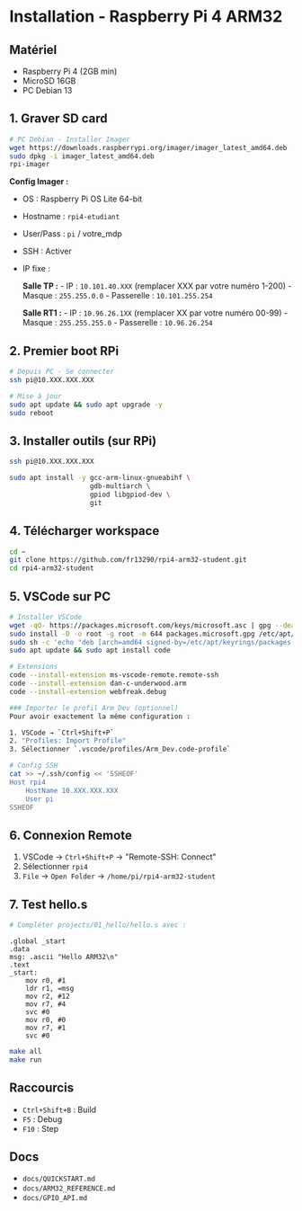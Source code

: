 # Installation - Raspberry Pi 4 ARM32

## Matériel
- Raspberry Pi 4 (2GB min)
- MicroSD 16GB
- PC Debian 13

## 1. Graver SD card

```bash
# PC Debian - Installer Imager
wget https://downloads.raspberrypi.org/imager/imager_latest_amd64.deb
sudo dpkg -i imager_latest_amd64.deb
rpi-imager
```

**Config Imager :**
- OS : Raspberry Pi OS Lite 64-bit
- Hostname : `rpi4-etudiant`
- User/Pass : `pi` / votre_mdp
- SSH : Activer
- IP fixe : 

	**Salle TP :**
		- IP : `10.101.40.XXX` (remplacer XXX par votre numéro 1-200)
		- Masque : `255.255.0.0`
		- Passerelle : `10.101.255.254`

	**Salle RT1 :**
		- IP : `10.96.26.1XX` (remplacer XX par votre numéro 00-99)
		- Masque : `255.255.255.0`
		- Passerelle : `10.96.26.254`

## 2. Premier boot RPi

```bash
# Depuis PC - Se connecter
ssh pi@10.XXX.XXX.XXX

# Mise à jour
sudo apt update && sudo apt upgrade -y
sudo reboot
```

## 3. Installer outils (sur RPi)

```bash
ssh pi@10.XXX.XXX.XXX

sudo apt install -y gcc-arm-linux-gnueabihf \
                    gdb-multiarch \
                    gpiod libgpiod-dev \
                    git
```

## 4. Télécharger workspace

```bash
cd ~
git clone https://github.com/fr13290/rpi4-arm32-student.git
cd rpi4-arm32-student
```

## 5. VSCode sur PC

```bash
# Installer VSCode
wget -qO- https://packages.microsoft.com/keys/microsoft.asc | gpg --dearmor > packages.microsoft.gpg
sudo install -D -o root -g root -m 644 packages.microsoft.gpg /etc/apt/keyrings/packages.microsoft.gpg
sudo sh -c 'echo "deb [arch=amd64 signed-by=/etc/apt/keyrings/packages.microsoft.gpg] https://packages.microsoft.com/repos/code stable main" > /etc/apt/sources.list.d/vscode.list'
sudo apt update && sudo apt install code

# Extensions
code --install-extension ms-vscode-remote.remote-ssh
code --install-extension dan-c-underwood.arm
code --install-extension webfreak.debug

### Importer le profil Arm_Dev (optionnel)
Pour avoir exactement la même configuration :

1. VSCode → `Ctrl+Shift+P`
2. "Profiles: Import Profile"
3. Sélectionner `.vscode/profiles/Arm_Dev.code-profile`

# Config SSH
cat >> ~/.ssh/config << 'SSHEOF'
Host rpi4
    HostName 10.XXX.XXX.XXX
    User pi
SSHEOF
```

## 6. Connexion Remote

1. VSCode → `Ctrl+Shift+P` → "Remote-SSH: Connect"
2. Sélectionner `rpi4`
3. `File` → `Open Folder` → `/home/pi/rpi4-arm32-student`

## 7. Test hello.s

```bash
# Compléter projects/01_hello/hello.s avec :
```

```arm
.global _start
.data
msg: .ascii "Hello ARM32\n"
.text
_start:
    mov r0, #1
    ldr r1, =msg
    mov r2, #12
    mov r7, #4
    svc #0
    mov r0, #0
    mov r7, #1
    svc #0
```

```bash
make all
make run
```

## Raccourcis
- `Ctrl+Shift+B` : Build
- `F5` : Debug
- `F10` : Step

## Docs
- `docs/QUICKSTART.md`
- `docs/ARM32_REFERENCE.md`
- `docs/GPIO_API.md`
